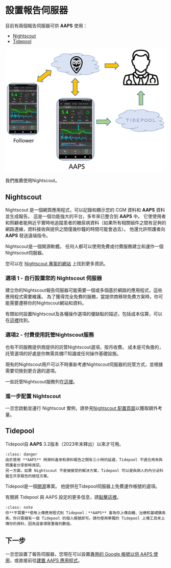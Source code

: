 # 設置報告伺服器

目前有兩個報告伺服器可供 **AAPS** 使用：

- [Nightscout](https://nightscout.github.io/)
- [Tidepool](https://www.tidepool.org/)

![報告伺服器](../images/Building-the-App/ReportingServer.png)

我們推薦使用Nightscout。

## Nightscout

Nightscout 是一個網頁應用程式，可以記錄和顯示您的 CGM 資料和 **AAPS** 資料並生成報告。 這是一個功能強大的平台，多年來已整合到 **AAPS** 中。 它使使用者和照顧者能夠近乎實時地追蹤患者的糖尿病資料（如果所有相關組件之間有足夠的網路連線，資料接收與提供之間僅幾秒鐘的時間可能會過去）。 他還允許照護者向 **AAPS** 發送遠端指令。

Nightscout是一個開源軟體。 任何人都可以使用免費或付費服務建立和運作一個Nightscout伺服器。

您可以在 [Nightscout 專案的網站](http://nightscout.github.io/) 上找到更多資訊。

### 選項 1 - 自行設置您的 Nightscout 伺服器

建立你的Nightscout報告伺服器可能需要一個或多個基於網路的應用程式，這些應用程式需要維護。 為了獲得完全免費的服務，當提供商移除免費方案時，你可能需要遷移你的Nightscout網站和資料。

有關如何設置Nightscout及各種操作選項的優缺點的描述，包括成本估算，可以在[這裡](https://nightscout.github.io/nightscout/new_user/#free-diy)找到。

### 選項2 - 付費使用託管Nightscout服務

也有不同服務提供商提供的託管Nightscout選項，按月收費。 成本是可負擔的，託管選項的好處是你無需具備IT知識或任何操作基礎設施。

現有的Nightscout用戶可以不時重新考慮Nightscout伺服器的託管方式，並根據需要切換到更合適的選項。

一些託管Nightscout服務列在[這裡](https://nightscout.github.io/nightscout/new_user/#vendors-comparison-table)。

### 進一步配置 Nightscout

一旦您啟動並運行 Nightscout 實例，請參見[Nightscout 配置頁面](../SettingUpAaps/Nightscout.md)以獲取額外考量。

## Tidepool

Tidepool自 **AAPS** 3.2版本（2023年末釋出）以來才可用。

```{admonition} Tidepool with **AAPS** is only for reporting
:class: danger  
由於使用 **AAPS** 時資料進來和資料報告之間有三小時的延遲，Tidepool 不適合用來與照護者分享即時資訊。
另一方面，如果 Nightscout 不是被接受的解決方案，Tidepool 可以是與病人的內分泌科醫生共享報告的絕佳方案。
```

Tidepool是一個[開源](https://github.com/tidepool-org)專案。 他提供在Tidepool伺服器上免費運作帳號的選項。

有關將 Tidepool 與 AAPS 設定的更多信息，請[點擊這裡](../SettingUpAaps/Tidepool.md)。

```{admonition} **AAPS** has a the uploader for Tidepool integrated
:class: note
你**不需要**使用上傳應用程式到 Tidepool：**AAPS** 會為你上傳血糖、治療和基礎胰島素。你只需擁有一個 Tidepool 的個人帳號即可。請勿使用單獨的 Tidepool 上傳工具來上傳你的資料，因為這會導致重複的數值。
```

## 下一步

一旦您設置了報告伺服器，您現在可以設置[專用的 Google 帳號以供 AAPS 使用](../SettingUpAaps/DedicatedGoogleAccountForAaps.md)，或直接前往[建置 AAPS 應用程式](../SettingUpAaps/BuildingAaps.md)。

